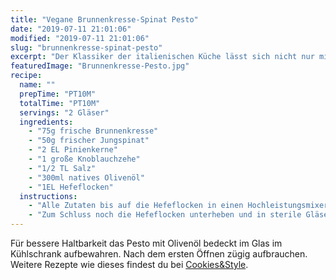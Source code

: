 ```yaml
---
title: "Vegane Brunnenkresse-Spinat Pesto"
date: "2019-07-11 21:01:06"
modified: "2019-07-11 21:01:06"
slug: "brunnenkresse-spinat-pesto"
excerpt: "Der Klassiker der italienischen Küche lässt sich nicht nur mit Basilikum herstellen. Auch aus Brunnenkresse kannst du wunderbares Pesto herstellen und es vielseitig einsetzen. Ob als frischer Dip zu Gemüse oder zu Pasta, als Brotaufstrich oder über deine vegane Caprese. "
featuredImage: "Brunnenkresse-Pesto.jpg"
recipe:
  name: ""
  prepTime: "PT10M"
  totalTime: "PT10M"
  servings: "2 Gläser"
  ingredients:
    - "75g frische Brunnenkresse"
    - "50g frischer Jungspinat"
    - "2 EL Pinienkerne"
    - "1 große Knoblauchzehe"
    - "1/2 TL Salz"
    - "300ml natives Olivenöl"
    - "1EL Hefeflocken"
  instructions:
    - "Alle Zutaten bis auf die Hefeflocken in einen Hochleistungsmixer oder in ein hohes Gefäß für den Stabmixer geben und aufmixen, bis es die klassische Pesto Konsistenz erreicht hat."
    - "Zum Schluss noch die Hefeflocken unterheben und in sterile Gläser abfüllen oder direkt genießen."
---
```


Für bessere Haltbarkeit das Pesto mit Olivenöl bedeckt im Glas im Kühlschrank aufbewahren. Nach dem ersten Öffnen zügig aufbrauchen. Weitere Rezepte wie dieses findest du bei [Cookies&Style](https://cookiesandstyle.at).